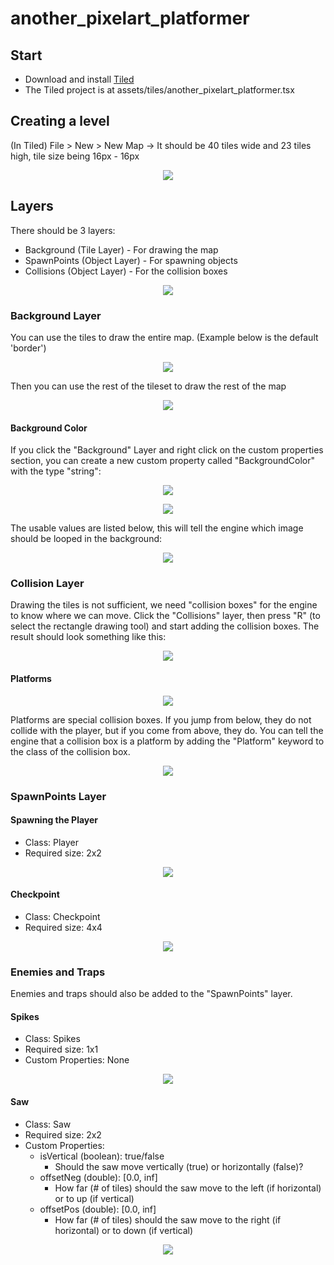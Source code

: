 # another_pixelart_platformer

## Start

* Download and install [Tiled](https://www.mapeditor.org/)
* The Tiled project is at assets/tiles/another_pixelart_platformer.tsx

## Creating a level

(In Tiled) File > New > New Map -> It should be 40 tiles wide and 23 tiles high, tile size being 16px - 16px

<p align="center">
  <img src="docs/new_map.png">
</p>

## Layers

There should be 3 layers:
* Background (Tile Layer) - For drawing the map
* SpawnPoints (Object Layer) - For spawning objects
* Collisions (Object Layer) - For the collision boxes

<p align="center">
  <img src="docs/layers.png">
</p>

### Background Layer

You can use the tiles to draw the entire map.
(Example below is the default 'border')

<p align="center">
  <img src="docs/background_layer.png">
</p>

Then you can use the rest of the tileset to draw the rest of the map

<p align="center">
  <img src="docs/background_layer_objects.png">
</p>

#### Background Color

If you click the "Background" Layer and right click on the custom properties section, you can create a new custom property called "BackgroundColor" with the type "string":

<p align="center">
  <img src="docs/bg_color.png">
</p>

<p align="center">
  <img src="docs/bg_yellow.png">
</p>

The usable values are listed below, this will tell the engine which image should be looped in the background:

<p align="center">
  <img src="docs/bg_images.png">
</p>

### Collision Layer

Drawing the tiles is not sufficient, we need "collision boxes" for the engine to know where we can move. Click the "Collisions" layer, then press "R" (to select the rectangle drawing tool) and start adding the collision boxes. The result should look something like this:

<p align="center">
  <img src="docs/collision_boxes.png">
</p>

#### Platforms

<p align="center">
  <img src="docs/platform.png">
</p>

Platforms are special collision boxes. If you jump from below, they do not collide with the player, but if you come from above, they do. You can tell the engine that a collision box is a platform by adding the "Platform" keyword to the class of the collision box.


<p align="center">
  <img src="docs/platforms.png">
</p>

### SpawnPoints Layer

#### Spawning the Player

* Class: Player
* Required size: 2x2

<p align="center">
  <img src="docs/player.png">
</p>

#### Checkpoint

* Class: Checkpoint
* Required size: 4x4

<p align="center">
  <img src="docs/checkpoint.png">
</p>

### Enemies and Traps

Enemies and traps should also be added to the "SpawnPoints" layer.

#### Spikes

* Class: Spikes
* Required size: 1x1
* Custom Properties: None

<p align="center">
  <img src="docs/spikes.png">
</p>

#### Saw

* Class: Saw
* Required size: 2x2
* Custom Properties:
    * isVertical (boolean): true/false
      * Should the saw move vertically (true) or horizontally (false)?
    * offsetNeg (double): [0.0, inf]
      * How far (# of tiles) should the saw move to the left (if horizontal) or to up (if vertical)
    * offsetPos (double): [0.0, inf]
      * How far (# of tiles) should the saw move to the right (if horizontal) or to down (if vertical)

<p align="center">
  <img src="docs/saw.png">
</p>